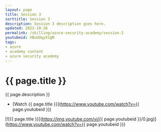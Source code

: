 ```yaml
---
layout: page
title: Session 3
sorttitle: Session 3
description: Session 3 description goes here.
updated: 2022-10-26
permalink: /skilling/azure-security-academy/session-3
youtubeid: XBuUOqyX1gM
tags: 
- azure
- academy content
- azure security academy
---
```


# {{ page.title }}

{{ page.description }}

* [Watch {{ page.title }}](https://www.youtube.com/watch?v={{ page.youtubeid }})

[![{{ page.title }}](https://img.youtube.com/vi/{{ page.youtubeid }}/0.jpg)](https://www.youtube.com/watch?v={{ page.youtubeid }})

